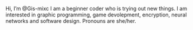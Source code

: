 Hi, I’m @Gis-mixc
I am a beginner coder who is trying out new things. I am interested in graphic programming, game devolepment, encryption, neural networks and software design. Pronouns are she/her.

<!---
Gis-mixc/Gis-mixc is a ✨ special ✨ repository because its `README.md` (this file) appears on your GitHub profile.
You can click the Preview link to take a look at your changes.
--->
